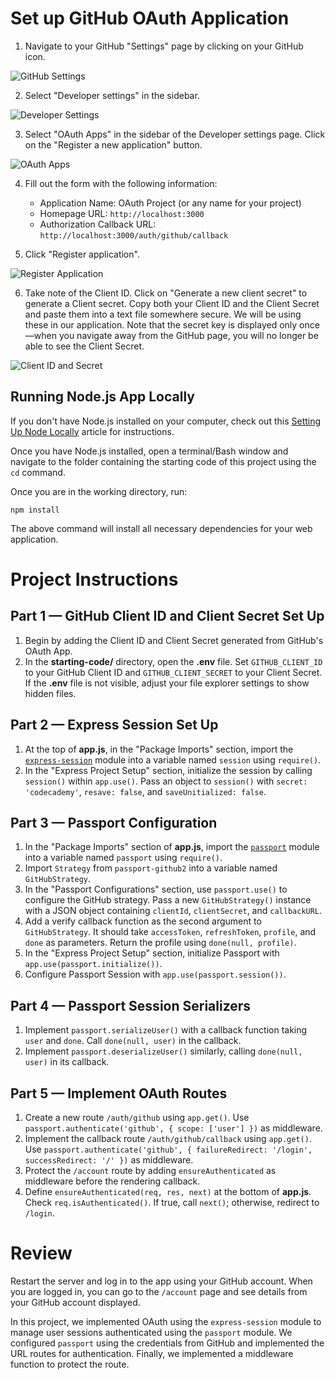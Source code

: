 # Set up GitHub OAuth Application

1. Navigate to your GitHub "Settings" page by clicking on your GitHub icon.

![GitHub Settings](https://static-assets.codecademy.com/content/paths/web-security/oauth2/settings.png)

2. Select "Developer settings" in the sidebar.

![Developer Settings](https://static-assets.codecademy.com/content/paths/web-security/oauth2/developer_settings.png)

3. Select "OAuth Apps" in the sidebar of the Developer settings page. Click on the "Register a new application" button.

![OAuth Apps](https://static-assets.codecademy.com/content/paths/web-security/oauth2/OAuthApp.png)

4. Fill out the form with the following information:
   - Application Name: OAuth Project (or any name for your project)
   - Homepage URL: `http://localhost:3000`
   - Authorization Callback URL: `http://localhost:3000/auth/github/callback`

5. Click "Register application".

![Register Application](https://static-assets.codecademy.com/content/paths/web-security/oauth2/Register.png)

6. Take note of the Client ID. Click on "Generate a new client secret" to generate a Client secret. Copy both your Client ID and the Client Secret and paste them into a text file somewhere secure. We will be using these in our application. Note that the secret key is displayed only once—when you navigate away from the GitHub page, you will no longer be able to see the Client Secret.

![Client ID and Secret](https://static-assets.codecademy.com/content/paths/web-security/oauth2/NewClient.png)

## Running Node.js App Locally

If you don't have Node.js installed on your computer, check out this [Setting Up Node Locally](https://www.codecademy.com/articles/setting-up-node-locally) article for instructions.

Once you have Node.js installed, open a terminal/Bash window and navigate to the folder containing the starting code of this project using the `cd` command. 

Once you are in the working directory, run:

```
npm install
```

The above command will install all necessary dependencies for your web application.

# Project Instructions

## Part 1 — GitHub Client ID and Client Secret Set Up

1. Begin by adding the Client ID and Client Secret generated from GitHub's OAuth App.
2. In the **starting-code/** directory, open the **.env** file. Set `GITHUB_CLIENT_ID` to your GitHub Client ID and `GITHUB_CLIENT_SECRET` to your Client Secret. If the **.env** file is not visible, adjust your file explorer settings to show hidden files.

## Part 2 — Express Session Set Up

1. At the top of **app.js**, in the "Package Imports" section, import the [`express-session`](https://github.com/expressjs/session) module into a variable named `session` using `require()`.
2. In the "Express Project Setup" section, initialize the session by calling `session()` within `app.use()`. Pass an object to `session()` with `secret: 'codecademy'`, `resave: false`, and `saveUnitialized: false`.

## Part 3 — Passport Configuration

1. In the "Package Imports" section of **app.js**, import the [`passport`](http://www.passportjs.org/) module into a variable named `passport` using `require()`.
2. Import `Strategy` from `passport-github2` into a variable named `GitHubStrategy`.
3. In the "Passport Configurations" section, use `passport.use()` to configure the GitHub strategy. Pass a new `GitHubStrategy()` instance with a JSON object containing `clientId`, `clientSecret`, and `callbackURL`.
4. Add a verify callback function as the second argument to `GitHubStrategy`. It should take `accessToken`, `refreshToken`, `profile`, and `done` as parameters. Return the profile using `done(null, profile)`.
5. In the "Express Project Setup" section, initialize Passport with `app.use(passport.initialize())`.
6. Configure Passport Session with `app.use(passport.session())`.

## Part 4 — Passport Session Serializers

1. Implement `passport.serializeUser()` with a callback function taking `user` and `done`. Call `done(null, user)` in the callback.
2. Implement `passport.deserializeUser()` similarly, calling `done(null, user)` in its callback.

## Part 5 — Implement OAuth Routes

1. Create a new route `/auth/github` using `app.get()`. Use `passport.authenticate('github', { scope: ['user'] })` as middleware.
2. Implement the callback route `/auth/github/callback` using `app.get()`. Use `passport.authenticate('github', { failureRedirect: '/login', successRedirect: '/' })` as middleware.
3. Protect the `/account` route by adding `ensureAuthenticated` as middleware before the rendering callback.
4. Define `ensureAuthenticated(req, res, next)` at the bottom of **app.js**. Check `req.isAuthenticated()`. If true, call `next()`; otherwise, redirect to `/login`.

# Review

Restart the server and log in to the app using your GitHub account. When you are logged in, you can go to the `/account` page and see details from your GitHub account displayed.

In this project, we implemented OAuth using the `express-session` module to manage user sessions authenticated using the `passport` module. We configured `passport` using the credentials from GitHub and implemented the URL routes for authentication. Finally, we implemented a middleware function to protect the route.